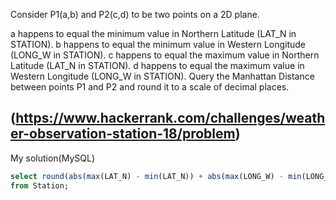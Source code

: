 Consider P1(a,b) and P2(c,d) to be two points on a 2D plane.

a happens to equal the minimum value in Northern Latitude (LAT_N in STATION).
b happens to equal the minimum value in Western Longitude (LONG_W in STATION).
c happens to equal the maximum value in Northern Latitude (LAT_N in STATION).
d happens to equal the maximum value in Western Longitude (LONG_W in STATION).
Query the Manhattan Distance between points P1 and P2 and round it to a scale of  decimal places.

(https://www.hackerrank.com/challenges/weather-observation-station-18/problem)
---

My solution(MySQL)
```sql
select round(abs(max(LAT_N) - min(LAT_N)) + abs(max(LONG_W) - min(LONG_W)),4) 
from Station;
```